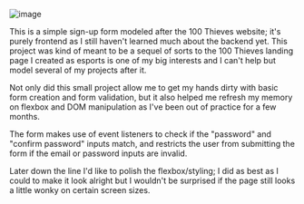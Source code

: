 ![image](https://user-images.githubusercontent.com/65985104/213063346-57b89926-9c2e-4f3d-bd98-08ab714bb748.png)

This is a simple sign-up form modeled after the 100 Thieves website; it's purely frontend as I still haven't learned much about the backend yet. This
project was kind of meant to be a sequel of sorts to the 100 Thieves landing page I created as esports is one of my big interests and I can't help but
model several of my projects after it.

Not only did this small project allow me to get my hands dirty with basic form creation and form validation, but it also helped me refresh my memory
on flexbox and DOM manipulation as I've been out of practice for a few months.

The form makes use of event listeners to check if the "password" and "confirm password" inputs match, and restricts the user from submitting the form
if the email or password inputs are invalid.

Later down the line I'd like to polish the flexbox/styling; I did as best as I could to make it look alright but I wouldn't be surprised if the page
still looks a little wonky on certain screen sizes. 

